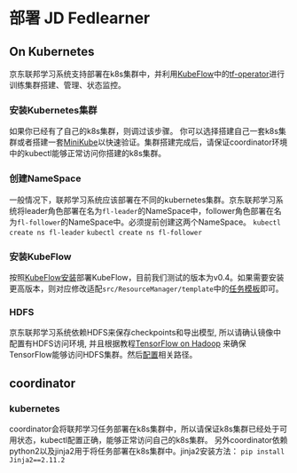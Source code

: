 # 部署 JD Fedlearner
## On Kubernetes
京东联邦学习系统支持部署在k8s集群中，并利用[KubeFlow](https://www.kubeflow.org/)中的[tf-operator](https://github.com/kubeflow/tf-operator)进行训练集群搭建、管理、状态监控。
### 安装Kubernetes集群
如果你已经有了自己的k8s集群，则调过该步骤。
你可以选择搭建自己一套k8s集群或者搭建一套[MiniKube](https://kubernetes.io/docs/tasks/tools/install-minikube/)以快速验证。集群搭建完成后，请保证coordinator环境中的kubectl能够正常访问你搭建的k8s集群。
### 创建NameSpace
一般情况下，联邦学习系统应该部署在不同的kubernetes集群。京东联邦学习系统将leader角色部署在名为`fl-leader`的NameSpace中，follower角色部署在名为`fl-follower`的NameSpace中。必须提前创建这两个NameSpace。
`kubectl create ns fl-leader`
`kubectl create ns fl-follower`
### 安装KubeFlow
按照[KubeFlow安装](https://www.kubeflow.org/docs/started/getting-started/)部署KubeFlow，目前我们测试的版本为v0.4。如果需要安装更高版本，则对应修改适配`src/ResourceManager/template`中的[任务模板](https://git.jd.com/ads-conversion/9nfl_opensource/tree/resource_manager/src/ResourceManager/template)即可。
### HDFS
京东联邦学习系统依赖HDFS来保存checkpoints和导出模型, 所以请确认镜像中配置有HDFS访问环境, 并且根据教程[TensorFlow on Hadoop](https://github.com/tensorflow/examples/blob/master/community/en/docs/deploy/hadoop.md) 来确保TensorFlow能够访问HDFS集群。然后[配置](https://git.jd.com/ads-conversion/9nfl_opensource/tree/resource_manager/conf/ResourceManager)相关路径。
## coordinator
### kubernetes
coordinator会将联邦学习任务部署在k8s集群中，所以请保证k8s集群已经处于可用状态，kubectl配置正确，能够正常访问自己的k8s集群。
另外coordinator依赖python2以及jinja2用于将任务部署在k8s集群中。jinja2安装方法：
`pip install Jinja2==2.11.2`